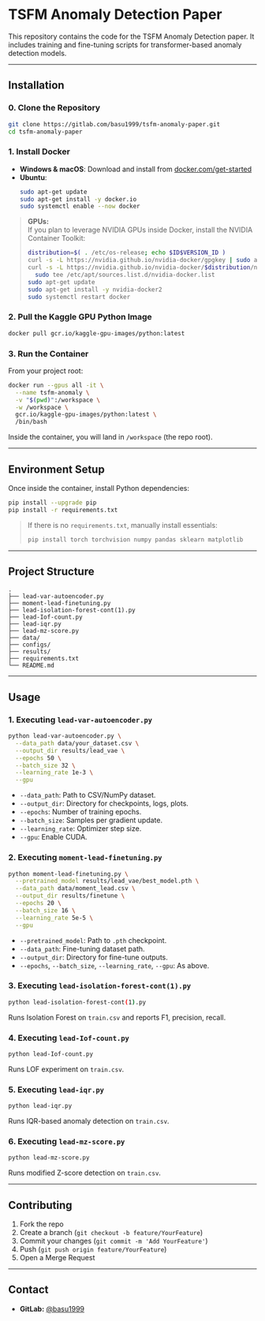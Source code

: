 # TSFM Anomaly Detection Paper

This repository contains the code for the TSFM Anomaly Detection paper. It includes training and fine-tuning scripts for transformer-based anomaly detection models.

---

## Installation

### 0. Clone the Repository

```bash
git clone https://gitlab.com/basu1999/tsfm-anomaly-paper.git
cd tsfm-anomaly-paper
```

### 1. Install Docker

- **Windows & macOS**: Download and install from [docker.com/get-started](https://www.docker.com/get-started")  
- **Ubuntu**:
  ```bash
  sudo apt-get update
  sudo apt-get install -y docker.io
  sudo systemctl enable --now docker
  ```

> **GPUs:**  
> If you plan to leverage NVIDIA GPUs inside Docker, install the NVIDIA Container Toolkit:  
> ```bash
> distribution=$( . /etc/os-release; echo $ID$VERSION_ID )
> curl -s -L https://nvidia.github.io/nvidia-docker/gpgkey | sudo apt-key add -
> curl -s -L https://nvidia.github.io/nvidia-docker/$distribution/nvidia-docker.list | \
>   sudo tee /etc/apt/sources.list.d/nvidia-docker.list
> sudo apt-get update
> sudo apt-get install -y nvidia-docker2
> sudo systemctl restart docker
> ```

### 2. Pull the Kaggle GPU Python Image

```bash
docker pull gcr.io/kaggle-gpu-images/python:latest
```

### 3. Run the Container

From your project root:

```bash
docker run --gpus all -it \
  --name tsfm-anomaly \
  -v "$(pwd)":/workspace \
  -w /workspace \
  gcr.io/kaggle-gpu-images/python:latest \
  /bin/bash
```

Inside the container, you will land in `/workspace` (the repo root).

---

## Environment Setup

Once inside the container, install Python dependencies:

```bash
pip install --upgrade pip
pip install -r requirements.txt
```

> If there is no `requirements.txt`, manually install essentials:
> ```bash
> pip install torch torchvision numpy pandas sklearn matplotlib
> ```

---
## Project Structure

```
.
├── lead-var-autoencoder.py
├── moment-lead-finetuning.py
├── lead-isolation-forest-cont(1).py
├── lead-Iof-count.py
├── lead-iqr.py
├── lead-mz-score.py
├── data/
├── configs/
├── results/
├── requirements.txt
└── README.md
```

---
## Usage

### 1. Executing `lead-var-autoencoder.py`

```bash
python lead-var-autoencoder.py \
  --data_path data/your_dataset.csv \
  --output_dir results/lead_vae \
  --epochs 50 \
  --batch_size 32 \
  --learning_rate 1e-3 \
  --gpu
```
- `--data_path`: Path to CSV/NumPy dataset.
- `--output_dir`: Directory for checkpoints, logs, plots.
- `--epochs`: Number of training epochs.
- `--batch_size`: Samples per gradient update.
- `--learning_rate`: Optimizer step size.
- `--gpu`: Enable CUDA.

### 2. Executing `moment-lead-finetuning.py`

```bash
python moment-lead-finetuning.py \
  --pretrained_model results/lead_vae/best_model.pth \
  --data_path data/moment_lead.csv \
  --output_dir results/finetune \
  --epochs 20 \
  --batch_size 16 \
  --learning_rate 5e-5 \
  --gpu
```
- `--pretrained_model`: Path to `.pth` checkpoint.
- `--data_path`: Fine-tuning dataset path.
- `--output_dir`: Directory for fine-tune outputs.
- `--epochs`, `--batch_size`, `--learning_rate`, `--gpu`: As above.

### 3. Executing `lead-isolation-forest-cont(1).py`

```bash
python lead-isolation-forest-cont(1).py
```
Runs Isolation Forest on `train.csv` and reports F1, precision, recall.

### 4. Executing `lead-Iof-count.py`

```bash
python lead-Iof-count.py
```
Runs LOF experiment on `train.csv`.

### 5. Executing `lead-iqr.py`

```bash
python lead-iqr.py
```
Runs IQR-based anomaly detection on `train.csv`.

### 6. Executing `lead-mz-score.py`

```bash
python lead-mz-score.py
```
Runs modified Z-score detection on `train.csv`.

---

## Contributing

1. Fork the repo  
2. Create a branch (`git checkout -b feature/YourFeature`)  
3. Commit your changes (`git commit -m 'Add YourFeature'`)  
4. Push (`git push origin feature/YourFeature`)  
5. Open a Merge Request  

---

## Contact

- **GitLab:** [@basu1999](https://gitlab.com/basu1999)
